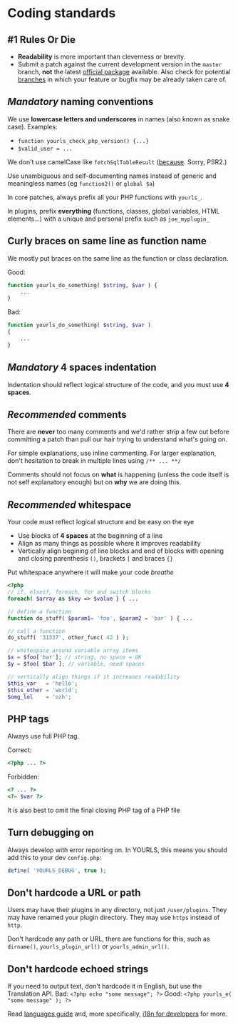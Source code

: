 # Coding standards

## #1 Rules Or Die

- **Readability** is more important than cleverness or brevity.
- Submit a patch against the current development version in the `master` branch, **not** the latest [official package](https://github.com/YOURLS/YOURLS/tags) available. Also check for potential [branches](https://github.com/YOURLS/YOURLS/branches) in which your feature or bugfix may be already taken care of.

## _Mandatory_ naming conventions

We use **lowercase letters and underscores** in names (also known as snake case).
Examples:

- `function yourls_check_php_version() {...}`
- `$valid_user = ...`

We don't use camelCase like `fetchSqlTableResult` ([because](https://twitter.com/ozh/status/897792003584532480). Sorry, PSR2.)

Use unambiguous and self-documenting names instead of generic and meaningless names (eg `function2()` or `global $a`)

In core patches, always prefix all your PHP functions with `yourls_`.

In plugins, prefix **everything** (functions, classes, global variables, HTML elements...) with a unique and personal prefix such as `joe_myplugin_`

## Curly braces on same line as function name

We mostly put braces on the same line as the function or class declaration.

Good:

```php
function yourls_do_something( $string, $var ) {
    ...
}
```

Bad:

```php
function yourls_do_something( $string, $var )
{
    ...
}
```

## _Mandatory_ 4 spaces indentation

Indentation should reflect logical structure of the code, and you must use **4 spaces**.

## _Recommended_ comments

There are **never** too many comments and we'd rather strip a few out before committing a patch than pull our hair trying to understand what's going on.

For simple explanations, use inline commenting. For larger explanation, don't hesitation to break in multiple lines using `/** ... **/`

Comments should not focus on **what** is happening (unless the code itself is not self explanatory enough) but on **why** we are doing this.

## _Recommended_ whitespace

Your code must reflect logical structure and be easy on the eye

- Use blocks of **4 spaces** at the beginning of a line
- Align as many things as possible where it improves readability
- Vertically align begining of line blocks and end of blocks with opening and closing parenthesis `()`, brackets `[` and braces `{}`

Put whitespace anywhere it will make your code _breathe_

```php
<?php
// if, elseif, foreach, for and switch blocks
foreach( $array as $key => $value } { ...

// define a function
function do_stuff( $param1= 'foo', $param2 = 'bar' ) { ...

// call a function
do_stuff( '31337', other_func( 42 ) );

// whitespace around variable array items
$x = $foo['bar']; // string, no space = OK
$y = $foo[ $bar ]; // variable, need spaces

// vertically align things if it increases readability
$this_var   = 'hello';
$this_other = 'world';
$omg_lol    = 'ozh';

```

## PHP tags

Always use full PHP tag.

Correct:

```php
<?php ... ?>
```

Forbidden:

```php
<? ... ?>
<?= $var ?>
```

It is also best to omit the final closing PHP tag of a PHP file

## Turn debugging on

Always develop with error reporting on. In YOURLS, this means you should add this to your dev `config.php`:

```php
define( 'YOURLS_DEBUG', true );
```

## Don't hardcode a URL or path

Users may have their plugins in any directory, not just `/user/plugins`. They may have renamed your plugin directory. They may use `https` instead of `http`.

Don't hardcode any path or URL, there are functions for this, such as `dirname()`, `yourls_plugin_url()` or `yourls_admin_url()`.

## Don't hardcode echoed strings

If you need to output text, don't hardcode it in English, but use the Translation API.
Bad: `<?php echo "some message"; ?>`
Good: `<?php yourls_e( "some message" ); ?>`

Read [languages guide](/guide/extend/languages) and, more specifically, [i18n for developers](/development/i18n) for more.
